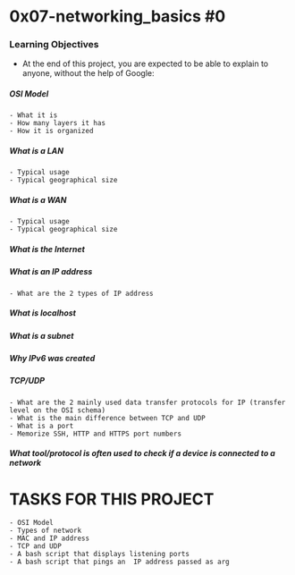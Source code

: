 # 0x07-networking_basics #0

### Learning Objectives
- At the end of this project, you are expected to be able to explain to anyone, without the help of Google:

##### OSI Model
	- What it is
	- How many layers it has
	- How it is organized
##### What is a LAN
	- Typical usage
	- Typical geographical size
##### What is a WAN
	- Typical usage
	- Typical geographical size
##### What is the Internet
##### What is an IP address
	- What are the 2 types of IP address
##### What is localhost
##### What is a subnet
##### Why IPv6 was created
##### TCP/UDP
	- What are the 2 mainly used data transfer protocols for IP (transfer level on the OSI schema)
	- What is the main difference between TCP and UDP
	- What is a port
	- Memorize SSH, HTTP and HTTPS port numbers
##### What tool/protocol is often used to check if a device is connected to a network

# TASKS FOR THIS PROJECT

	- OSI Model
	- Types of network
	- MAC and IP address
	- TCP and UDP
	- A bash script that displays listening ports
	- A bash script that pings an  IP address passed as arg
